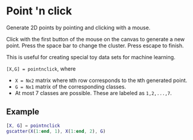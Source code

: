 Point 'n click
==============

Generate 2D points by pointing and clicking with a mouse.

Click with the first button of the mouse on the canvas to generate a 
new point. Press the space bar to change the cluster. Press escape to finish.

This is useful for creating special toy data sets for machine learning.

`[X,G] = pointnclick`, where
* `X = Nx2` matrix where `N`th row corresponds to the `N`th generated point.
* `G = Nx1` matrix of the corresponding classes.
* At most 7 classes are possible. These are labeled as `1,2,...,7`. 

Example
-------

```matlab
[X, G] = pointnclick
gscatter(X(1:end, 1), X(1:end, 2), G)
```

